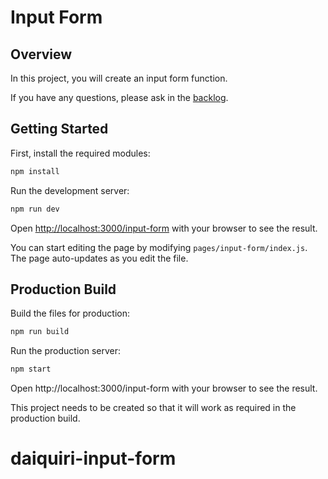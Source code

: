 # Input Form

## Overview
In this project, you will create an input form function.

If you have any questions, please ask in the [backlog](https://activecore.backlog.com/projects/BPR_INPUT_FORM).


## Getting Started
First, install the required modules:
```bash
npm install
```

Run the development server:
```bash
npm run dev
```

Open [http://localhost:3000/input-form](http://localhost:3000/input-form) with your browser to see the result.

You can start editing the page by modifying `pages/input-form/index.js`. The page auto-updates as you edit the file.

## Production Build
Build the files for production:
```bash
npm run build
```

Run the production server:
```bash
npm start
```

Open http://localhost:3000/input-form with your browser to see the result.

This project needs to be created so that it will work as required in the production build.
# daiquiri-input-form
